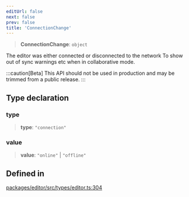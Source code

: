 ```yaml
---
editUrl: false
next: false
prev: false
title: 'ConnectionChange'
---
```


> **ConnectionChange**: `object`

The editor was either connected or disconnected to the network
To show out of sync warnings etc when in collaborative mode.

:::caution[Beta]
This API should not be used in production and may be trimmed from a public release.
:::

## Type declaration

### type

> **type**: `"connection"`

### value

> **value**: `"online"` \| `"offline"`

## Defined in

[packages/editor/src/types/editor.ts:304](https://github.com/portabletext/editor/blob/66b5022fc4919e0540c704fbecb8ab8f991c2439/packages/editor/src/types/editor.ts#L304)
